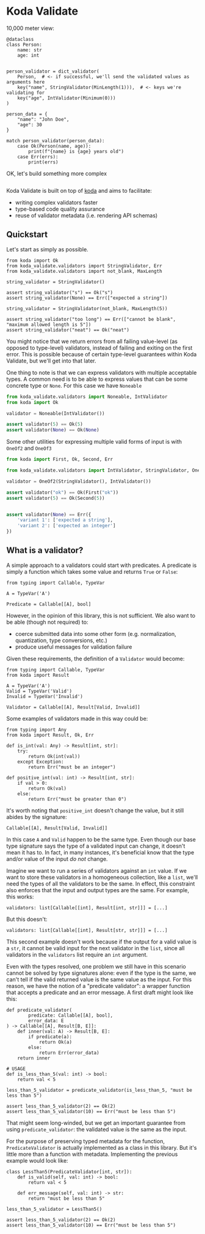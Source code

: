 # Koda Validate

10,000 meter view:

```python3
@dataclass
class Person:
    name: str
    age: int


person_validator = dict_validator(
    Person,  # <- if successful, we'll send the validated values as arguments here
    key("name", StringValidator(MinLength(1))),  # <- keys we're validating for
    key("age", IntValidator(Minimum(0)))
)

person_data = {
    "name": "John Doe",
    "age": 30
}

match person_validator(person_data):
    case Ok(Person(name, age)):
        print(f"{name} is {age} years old")
    case Err(errs):
        print(errs)

```
OK, let's build something more complex

```python

```

Koda Validate is built on top of [koda](https://pypi.org/project/koda/) and aims to facilitate:
- writing complex validators faster
- type-based code quality assurance
- reuse of validator metadata (i.e. rendering API schemas)


## Quickstart
Let's start as simply as possible.

```python3
from koda import Ok
from koda_validate.validators import StringValidator, Err
from koda_validate.validators import not_blank, MaxLength

string_validator = StringValidator()

assert string_validator("s") == Ok("s")
assert string_validator(None) == Err(["expected a string"])

string_validator = StringValidator(not_blank, MaxLength(5))

assert string_validator("too long") == Err(["cannot be blank", "maximum allowed length is 5"])
assert string_validator("neat") == Ok("neat")
```

You might notice that we return errors from all failing value-level (as opposed to type-level) validators, 
instead of failing and exiting on the first error. This is possible because of certain type-level guarantees within
Koda Validate, but we'll get into that later.

One thing to note is that we can express validators with
multiple acceptable types. A common need is to be able to express
values that can be some concrete type or `None`. For this case we
have `Noneable`

```python
from koda_validate.validators import Noneable, IntValidator
from koda import Ok

validator = Noneable(IntValidator())

assert validator(5) == Ok(5)
assert validator(None) == Ok(None)
```

Some other utilities for expressing multiple valid forms of input is with
`OneOf2` and `OneOf3`
```python
from koda import First, Ok, Second, Err

from koda_validate.validators import IntValidator, StringValidator, OneOf2

validator = OneOf2(StringValidator(), IntValidator())

assert validator("ok") == Ok(First("ok"))
assert validator(5) == Ok(Second(5))


assert validator(None) == Err({
    'variant 1': ['expected a string'],
    'variant 2': ['expected an integer']
})

```


## What is a validator?

A simple approach to a validators could start with predicates. A predicate is simply
a function which takes some value and returns `True` or `False`:
```python3
from typing import Callable, TypeVar

A = TypeVar('A')

Predicate = Callable[[A], bool]
```
However, in the opinion of this library, this is not sufficient. We also want to be able (though not required) to:
- coerce submitted data into some other form (e.g. normalization, quantization, type conversions, etc.) 
- produce useful messages for validation failure

Given these requirements, the definition of a `Validator` would become:
```python3
from typing import Callable, TypeVar
from koda import Result

A = TypeVar('A')
Valid = TypeVar('Valid')
Invalid = TypeVar('Invalid')

Validator = Callable[[A], Result[Valid, Invalid]]
```
Some examples of validators made in this way could be:
```python3
from typing import Any
from koda import Result, Ok, Err

def is_int(val: Any) -> Result[int, str]:
    try:
        return Ok(int(val))
    except Exception:
        return Err("must be an integer")

def positive_int(val: int) -> Result[int, str]:
    if val > 0:
        return Ok(val)
    else:
        return Err("must be greater than 0")
```
It's worth noting that `positive_int` doesn't change the value, but it
still abides by the signature:
```python3
Callable[[A], Result[Valid, Invalid]]
```
In this case `A` and `Valid` happen to be the same type. Even though our
base type signature says the type of a validated input can change,
it doesn't mean it has to. In fact, in many instances, it's beneficial know
that the type and/or value of the input *do not* change.

Imagine we want to run a series of validators against an `int` value. If
we want to store these validators in a homogeneous collection, like a `list`, we'll
need the types of all the validators to be the same. In effect, this constraint also
enforces that the input and output types are the same. For example,
this works:
```python3
validators: list[Callable[[int], Result[int, str]]] = [...]
```
But this doesn't:
```python3
validators: list[Callable[[int], Result[str, str]]] = [...]
```
This second example doesn't work because if the output for a valid value is
a `str`, it cannot be valid input for the next validator in the `list`, 
since all validators in the `validators` list require an `int` argument.

Even with the types resolved, one problem we still have in this scenario cannot be 
solved by type signatures alone: even if the type is the same, we can't tell if the 
valid returned value is the same value as the input. For this reason, we have 
the notion of a "predicate validator": a wrapper function that accepts a predicate 
and an error message. A first draft might look like this:

```python3
def predicate_validator(
        predicate: Callable[[A], bool],
        error_data: E
) -> Callable[[A], Result[B, E]]:
    def inner(val: A) -> Result[B, E]:
        if predicate(a):
            return Ok(a)
        else:
            return Err(error_data)
    return inner

# USAGE
def is_less_than_5(val: int) -> bool:
    return val < 5

less_than_5_validator = predicate_validator(is_less_than_5, "must be less than 5")

assert less_than_5_validator(2) == Ok(2)
assert less_than_5_validator(10) == Err("must be less than 5")
```
That might seem long-winded, but we get an important guarantee from using
`predicate_validator`: the validated value is the same as the input. 

For the purpose of preserving typed metadata for the function, `PredicateValidator`
is actually implemented as a class in this library. But it's little more than a 
function with metadata. Implementing the previous example would look like:
```python3
class LessThan5(PredicateValidator[int, str]):
    def is_valid(self, val: int) -> bool:
        return val < 5
    
    def err_message(self, val: int) -> str:
        return "must be less than 5"

less_than_5_validator = LessThan5()

assert less_than_5_validator(2) == Ok(2)
assert less_than_5_validator(10) == Err("must be less than 5")
```
